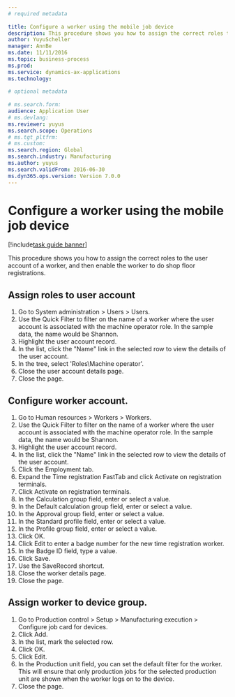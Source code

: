 ```yaml
--- 
# required metadata 
 
title: Configure a worker using the mobile job device
description: This procedure shows you how to assign the correct roles to the user account of a worker, and then enable the worker to do shop floor registrations. 
author: YuyuScheller
manager: AnnBe 
ms.date: 11/11/2016
ms.topic: business-process 
ms.prod:  
ms.service: dynamics-ax-applications 
ms.technology:  
 
# optional metadata 
 
# ms.search.form:   
audience: Application User 
# ms.devlang:  
ms.reviewer: yuyus
ms.search.scope: Operations 
# ms.tgt_pltfrm:  
# ms.custom:  
ms.search.region: Global
ms.search.industry: Manufacturing
ms.author: yuyus
ms.search.validFrom: 2016-06-30 
ms.dyn365.ops.version: Version 7.0.0 
---
```

# Configure a worker using the mobile job device

[!include[task guide banner](../../includes/task-guide-banner.md)]

This procedure shows you how to assign the correct roles to the user account of a worker, and then enable the worker to do shop floor registrations.


## Assign roles to user account
1. Go to System administration > Users > Users.
2. Use the Quick Filter to filter on the name of a worker where the user account is associated with the machine operator role. In the sample data, the name would be Shannon.
3. Highlight the user account record.
4. In the list, click the "Name" link in the selected row to view the details of the user account.
5. In the tree, select 'Roles\Machine operator'.
6. Close the user account details page.
7. Close the page.

## Configure worker account.
1. Go to Human resources > Workers > Workers.
2. Use the Quick Filter to filter on the name of a worker where the user account is associated with the machine operator role. In the sample data, the name would be Shannon.
3. Highlight the user account record.
4. In the list, click the "Name" link in the selected row to view the details of the user account.
5. Click the Employment tab.
6. Expand the Time registration FastTab and click Activate on registration terminals.
7. Click Activate on registration terminals.
8. In the Calculation group field, enter or select a value.
9. In the Default calculation group field, enter or select a value.
10. In the Approval group field, enter or select a value.
11. In the Standard profile field, enter or select a value.
12. In the Profile group field, enter or select a value.
13. Click OK.
14. Click Edit to enter a badge number for the new time registration worker.
15. In the Badge ID field, type a value.
16. Click Save.
17. Use the SaveRecord shortcut.
18. Close the worker details page.
19. Close the page.

## Assign worker to device group.
1. Go to Production control > Setup > Manufacturing execution > Configure job card for devices.
2. Click Add.
3. In the list, mark the selected row.
4. Click OK.
5. Click Edit.
6. In the Production unit field, you can set the default filter for the worker. This will ensure that only production jobs for the selected production unit are shown when the worker logs on to the device.
7. Close the page.


